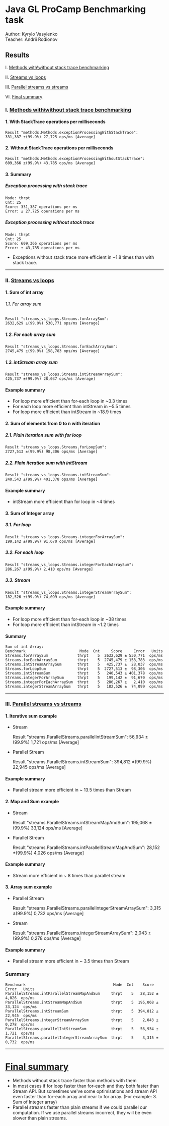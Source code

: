 # Java GL ProCamp Benchmarking task
Author: Kyrylo Vasylenko\
Teacher: Andrii Rodionov

## Results
I. [Methods with\without stack trace benchmarking](first)

II. [Streams vs loops](second)

III. [Parallel streams vs streams](third)

VI. [Final summary](forth)

### I. [Methods with\without stack trace benchmarking](#first)

#### 1. With StackTrace operations per milliseconds

    Result "methods.Methods.exceptionProcessingWithStackTrace":
    331,387 ±(99.9%) 27,725 ops/ms [Average]
  
#### 2. Without StackTrace operations per milliseconds

    Result "methods.Methods.exceptionProcessingWithoutStackTrace":
    609,366 ±(99.9%) 43,785 ops/ms [Average]
  
#### 3. Summary
##### Exception processing with stack trace
    Mode: thrpt
    Cnt: 25
    Score: 331,387 operations per ms
    Error: ± 27,725 operations per ms

##### Exception processing without stack trace
    Mode: thrpt
    Cnt: 25
    Score: 609,366 operations per ms
    Error: ± 43,785 operations per ms

- Exceptions without stack trace more efficient in ~1.8 times than with stack trace.
___

### II. [Streams vs loops](#second)

#### 1. Sum of int array

###### 1.1. For array sum

    Result "streams_vs_loops.Streams.forArraySum":
    2632,629 ±(99.9%) 530,771 ops/ms [Average]

##### 1.2. For each array sum

    Result "streams_vs_loops.Streams.forEachArraySum":
    2745,479 ±(99.9%) 158,783 ops/ms [Average]
  
##### 1.3. intStream array sum

    Result "streams_vs_loops.Streams.intStreamArraySum":
    425,737 ±(99.9%) 28,037 ops/ms [Average]

#### Example summary
- For loop more efficient than for-each loop in ~3.3 times
- For each loop more efficient than intStream in ~5.5 times
- For loop more efficient than intStream in ~18.9 times
  
#### 2. Sum of elements from 0 to n with iteration

##### 2.1. Plain iteration sum with for loop

    Result "streams_vs_loops.Streams.forLoopSum":
    2727,513 ±(99.9%) 98,306 ops/ms [Average]
  
##### 2.2. Plain iteration sum with intStream

    Result "streams_vs_loops.Streams.intStreamSum":
    240,543 ±(99.9%) 401,378 ops/ms [Average]
    
#### Example summary
- intStream more efficient than for loop in ~4 times

#### 3. Sum of Integer array

##### 3.1. For loop

    Result "streams_vs_loops.Streams.integerForArraySum":
    199,142 ±(99.9%) 91,670 ops/ms [Average]

##### 3.2. For each loop

    Result "streams_vs_loops.Streams.integerForEachArraySum":
    286,267 ±(99.9%) 2,410 ops/ms [Average]

##### 3.3. Stream

    Result "streams_vs_loops.Streams.integerStreamArraySum":
    182,526 ±(99.9%) 74,099 ops/ms [Average]

#### Example summary
- For loop more efficient than for-each loop in ~38 times
- For loop more efficient than intStream in ~1.2 times
    
#### Summary

    Sum of int Array:
    Benchmark                        Mode  Cnt     Score     Error   Units
    Streams.forArraySum             thrpt    5  2632,629 ± 530,771  ops/ms
    Streams.forEachArraySum         thrpt    5  2745,479 ± 158,783  ops/ms
    Streams.intStreamArraySum       thrpt    5   425,737 ±  28,037  ops/ms
    Streams.forLoopSum              thrpt    5  2727,513 ±  98,306  ops/ms
    Streams.intStreamSum            thrpt    5   240,543 ± 401,378  ops/ms
    Streams.integerForArraySum      thrpt    5   199,142 ±  91,670  ops/ms
    Streams.integerForEachArraySum  thrpt    5   286,267 ±   2,410  ops/ms
    Streams.integerStreamArraySum   thrpt    5   182,526 ±  74,099  ops/ms
    
___
### III. [Parallel streams vs streams](#third)

#### 1. Iterative sum example

- Stream


    Result "streams.ParallelStreams.parallelIntStreamSum":
    56,934 ±(99.9%) 1,721 ops/ms [Average]
    
- Parallel Stream


    Result "streams.ParallelStreams.intStreamSum":
    394,812 ±(99.9%) 22,945 ops/ms [Average]

#### Example summary
- Parallel stream more efficient in ~ 13.5 times than Stream

#### 2. Map and Sum example

- Stream


    Result "streams.ParallelStreams.intStreamMapAndSum":
    195,068 ±(99.9%) 33,124 ops/ms [Average]

- Parallel Stream


    Result "streams.ParallelStreams.intParallelStreamMapAndSum":
      28,152 ±(99.9%) 4,026 ops/ms [Average]

#### Example summary
- Stream more efficient in ~ 8 times than parallel stream

#### 3. Array sum example

- Parallel Stream


    Result "streams.ParallelStreams.parallelIntegerStreamArraySum":
    3,315 ±(99.9%) 0,732 ops/ms [Average]

- Stream


    Result "streams.ParallelStreams.integerStreamArraySum":
    2,043 ±(99.9%) 0,278 ops/ms [Average]
    
#### Example summary
- Parallel stream more efficient in ~ 3.5 times than Stream

### Summary

    Benchmark                                       Mode  Cnt    Score    Error   Units
    ParallelStreams.intParallelStreamMapAndSum     thrpt    5   28,152 ±  4,026  ops/ms
    ParallelStreams.intStreamMapAndSum             thrpt    5  195,068 ± 33,124  ops/ms
    ParallelStreams.intStreamSum                   thrpt    5  394,812 ± 22,945  ops/ms
    ParallelStreams.integerStreamArraySum          thrpt    5    2,043 ±  0,278  ops/ms
    ParallelStreams.parallelIntStreamSum           thrpt    5   56,934 ±  1,721  ops/ms
    ParallelStreams.parallelIntegerStreamArraySum  thrpt    5    3,315 ±  0,732  ops/ms
___
# [Final summary](#forth)

- Methods without stack trace faster than methods with them
- In most cases if for loop faster than for-each and they both faster than Stream API.
But sometimes we've some optimisations and stream API even faster than for-each array and near to for array.
(For example: 3. Sum of Integer array)
- Parallel streams faster than plain streams if we could parallel our computation.
If we use parallel streams incorrect, they will be even slower than plain streams.